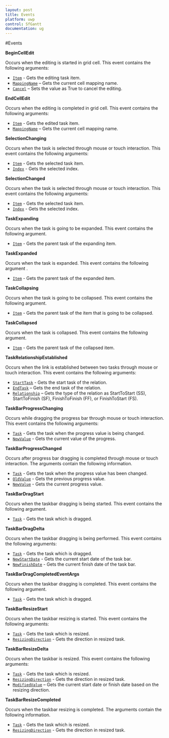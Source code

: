 ```yaml
---
layout: post
title: Events
platform: uwp
control: SfGantt
documentation: ug
---
```


#Events

**BeginCellEdit**

Occurs when the editing is started in grid cell. This event contains the following arguments:

* [`Item`](https://help.syncfusion.com/cr/cref_files/uwp/sfgantt/Syncfusion.SfGantt.UWP~Syncfusion.UI.Xaml.Gantt.BeginCellEditEventArgs~Item.html) - Gets the editing task item.
* [`MappingName`](https://help.syncfusion.com/cr/cref_files/uwp/sfgantt/Syncfusion.SfGantt.UWP~Syncfusion.UI.Xaml.Gantt.BeginCellEditEventArgs~MappingName.html) – Gets the current cell mapping name.
* [`Cancel`](https://help.syncfusion.com/cr/cref_files/uwp/sfgantt/Syncfusion.SfGantt.UWP~Syncfusion.UI.Xaml.Gantt.BeginCellEditEventArgs~IsCancel.html) – Sets the value as True to cancel the editing.

**EndCellEdit**

Occurs when the editing is completed in grid cell. This event contains the following arguments:

* [`Item`](https://help.syncfusion.com/cr/cref_files/uwp/sfgantt/Syncfusion.SfGantt.UWP~Syncfusion.UI.Xaml.Gantt.EndCellEditEventArgs~Item.html) - Gets the edited task item.
* [`MappingName`](https://help.syncfusion.com/cr/cref_files/uwp/sfgantt/Syncfusion.SfGantt.UWP~Syncfusion.UI.Xaml.Gantt.EndCellEditEventArgs~MappingName.html) – Gets the current cell mapping name.

**SelectionChanging**

Occurs when the task is selected through mouse or touch interaction. This event contains the following arguments:

* [`Item`](https://help.syncfusion.com/cr/cref_files/uwp/sfgantt/Syncfusion.SfGantt.UWP~Syncfusion.UI.Xaml.Gantt.SelectionChangingEventArgs~Item.html) - Gets the selected task item.
* [`Index`](https://help.syncfusion.com/cr/cref_files/uwp/sfgantt/Syncfusion.SfGantt.UWP~Syncfusion.UI.Xaml.Gantt.SelectionChangingEventArgs~Index.html) -  Gets the selected index.

**SelectionChanged**

Occurs when the task is selected through mouse or touch interaction. This event contains the following arguments:

* [`Item`](https://help.syncfusion.com/cr/cref_files/uwp/sfgantt/Syncfusion.SfGantt.UWP~Syncfusion.UI.Xaml.Gantt.SelectionChangedEventArgs~Item.html) - Gets the selected task item.
* [`Index`](https://help.syncfusion.com/cr/cref_files/uwp/sfgantt/Syncfusion.SfGantt.UWP~Syncfusion.UI.Xaml.Gantt.SelectionChangedEventArgs~Index.html) -  Gets the selected index.

**TaskExpanding**

Occurs when the task is going to be expanded. This event contains the following argument.

* [`Item`](https://help.syncfusion.com/cr/cref_files/uwp/sfgantt/Syncfusion.SfGantt.UWP~Syncfusion.UI.Xaml.Gantt.TaskExpandingEventArgs~Item.html) - Gets the parent task of the expanding item.

**TaskExpanded**

Occurs when the task is expanded. This event contains the following argument .

* [`Item`](https://help.syncfusion.com/cr/cref_files/uwp/sfgantt/Syncfusion.SfGantt.UWP~Syncfusion.UI.Xaml.Gantt.TaskExpandedEventArgs~Item.html) - Gets the parent task of the expanded item.

**TaskCollapsing**

Occurs when the task is going to be collapsed. This event contains the following argument.

* [`Item`](https://help.syncfusion.com/cr/cref_files/uwp/sfgantt/Syncfusion.SfGantt.UWP~Syncfusion.UI.Xaml.Gantt.TaskCollapsingEventArgs~Item.html) - Gets the parent task of the item that is going to be collapsed.

**TaskCollapsed**

Occurs when the task is collapsed. This event contains the following argument.

* [`Item`](https://help.syncfusion.com/cr/cref_files/uwp/sfgantt/Syncfusion.SfGantt.UWP~Syncfusion.UI.Xaml.Gantt.TaskCollapsedEventArgs~Item.html) - Gets the parent task of the collapsed item.

**TaskRelationshipEstablished**

Occurs when the link is established between two tasks through mouse or touch interaction. This event contains the following arguments:

* [`StartTask`](https://help.syncfusion.com/cr/cref_files/uwp/sfgantt/Syncfusion.SfGantt.UWP~Syncfusion.UI.Xaml.Gantt.TaskRelationshipEventArgs~StartTask.html) - Gets the start task of the relation.
* [`EndTask`](https://help.syncfusion.com/cr/cref_files/uwp/sfgantt/Syncfusion.SfGantt.UWP~Syncfusion.UI.Xaml.Gantt.TaskRelationshipEventArgs~EndTask.html) – Gets the end task of the relation.
* [`Relationship`](https://help.syncfusion.com/cr/cref_files/uwp/sfgantt/Syncfusion.SfGantt.UWP~Syncfusion.UI.Xaml.Gantt.TaskRelationshipEventArgs~Relationship.html) – Gets the type of the relation as StartToStart (SS), StartToFinish (SF), FinishToFinish (FF), or FinishToStart (FS).

**TaskBarProgressChanging**

Occurs while dragging the progress bar through mouse or touch interaction. This event contains the following arguments:

* [`Task`](https://help.syncfusion.com/cr/cref_files/uwp/sfgantt/Syncfusion.SfGantt.UWP~Syncfusion.UI.Xaml.Gantt.TaskBarProgressChangingEventArgs~Task.html) - Gets the task when the progress value is being changed.
* [`NewValue`](https://help.syncfusion.com/cr/cref_files/uwp/sfgantt/Syncfusion.SfGantt.UWP~Syncfusion.UI.Xaml.Gantt.TaskBarProgressChangingEventArgs~NewValue.html) - Gets the current value of the progress.

**TaskBarProgressChanged**

Occurs after progress bar dragging is completed through mouse or touch interaction. The arguments contain the following information.

* [`Task`](https://help.syncfusion.com/cr/cref_files/uwp/sfgantt/Syncfusion.SfGantt.UWP~Syncfusion.UI.Xaml.Gantt.TaskBarProgressChangedEventArgs~Task.html) - Gets the task  when the progress value has been changed.
* [`OldValue`](https://help.syncfusion.com/cr/cref_files/uwp/sfgantt/Syncfusion.SfGantt.UWP~Syncfusion.UI.Xaml.Gantt.TaskBarProgressChangedEventArgs~OldValue.html) - Gets the previous progress value.
* [`NewValue`](https://help.syncfusion.com/cr/cref_files/uwp/sfgantt/Syncfusion.SfGantt.UWP~Syncfusion.UI.Xaml.Gantt.TaskBarProgressChangedEventArgs~NewValue.html) - Gets the current progress value.

**TaskBarDragStart**

Occurs when the taskbar dragging is being started. This event contains the following argument.

* [`Task`](https://help.syncfusion.com/cr/cref_files/uwp/sfgantt/Syncfusion.SfGantt.UWP~Syncfusion.UI.Xaml.Gantt.TaskBarDragStartEventArgs~Task.html) - Gets the task which is dragged.

**TaskBarDragDelta**

Occurs when the taskbar dragging is being performed. This event contains the following arguments:

* [`Task`](https://help.syncfusion.com/cr/cref_files/uwp/sfgantt/Syncfusion.SfGantt.UWP~Syncfusion.UI.Xaml.Gantt.TaskBarDragDeltaEventArgs~Task.html) - Gets the task which is dragged.
* [`NewStartDate`](https://help.syncfusion.com/cr/cref_files/uwp/sfgantt/Syncfusion.SfGantt.UWP~Syncfusion.UI.Xaml.Gantt.TaskBarDragDeltaEventArgs~NewStartDate.html) - Gets the current start date of the task bar.
* [`NewFinishDate`](https://help.syncfusion.com/cr/cref_files/uwp/sfgantt/Syncfusion.SfGantt.UWP~Syncfusion.UI.Xaml.Gantt.TaskBarDragDeltaEventArgs~NewFinishDate.html) - Gets the current finish date of the task bar.

**TaskBarDragCompletedEventArgs**

Occurs when the taskbar dragging is completed. This event contains the following argument.

* [`Task`](https://help.syncfusion.com/cr/cref_files/uwp/sfgantt/Syncfusion.SfGantt.UWP~Syncfusion.UI.Xaml.Gantt.TaskBarDragCompletedEventArgs~Task.html) - Gets the task which is dragged.

**TaskBarResizeStart**

Occurs when the taskbar resizing is started. This event contains the following arguments:

* [`Task`](https://help.syncfusion.com/cr/cref_files/uwp/sfgantt/Syncfusion.SfGantt.UWP~Syncfusion.UI.Xaml.Gantt.TaskBarResizeStartEventArgs~Task.html) - Gets the task which is resized.
* [`ResizingDirection`](https://help.syncfusion.com/cr/cref_files/uwp/sfgantt/Syncfusion.SfGantt.UWP~Syncfusion.UI.Xaml.Gantt.TaskBarResizeStartEventArgs~ResizingDirection.html) - Gets the direction in resized task.

**TaskBarResizeDelta**

Occurs when the taskbar is resized. This event contains the following arguments:

* [`Task`](https://help.syncfusion.com/cr/cref_files/uwp/sfgantt/Syncfusion.SfGantt.UWP~Syncfusion.UI.Xaml.Gantt.TaskBarResizeDeltaEventArgs~Task.html) - Gets the task which is resized.
* [`ResizingDirection`](https://help.syncfusion.com/cr/cref_files/uwp/sfgantt/Syncfusion.SfGantt.UWP~Syncfusion.UI.Xaml.Gantt.TaskBarResizeDeltaEventArgs~ResizingDirection.html) - Gets the direction in resized task.
* [`ModifiedValue`](https://help.syncfusion.com/cr/cref_files/uwp/sfgantt/Syncfusion.SfGantt.UWP~Syncfusion.UI.Xaml.Gantt.TaskBarResizeDeltaEventArgs~ModifiedValue.html) – Gets the current start date or finish date based on the resizing direction.

**TaskBarResizeCompleted**

Occurs when the taskbar resizing is completed. The arguments contain the following information.

* [`Task`](https://help.syncfusion.com/cr/cref_files/uwp/sfgantt/Syncfusion.SfGantt.UWP~Syncfusion.UI.Xaml.Gantt.TaskBarResizeCompletedEventArgs~Task.html) - Gets the task which is resized.
* [`ResizingDirection`](https://help.syncfusion.com/cr/cref_files/uwp/sfgantt/Syncfusion.SfGantt.UWP~Syncfusion.UI.Xaml.Gantt.TaskBarResizeCompletedEventArgs~ResizingDirection.html) - Gets the direction in resized task.


